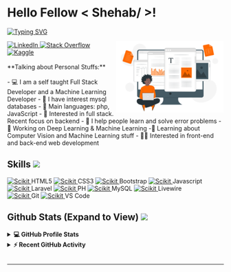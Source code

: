 <h1> Hello Fellow < Shehab/ >!  </h1>
  

<a align="left" href="https://git.io/typing-svg"><img src="https://readme-typing-svg.herokuapp.com?font=Fira+Code&weight=200&size=17&pause=1015&color=5324F7&width=479&height=70&lines=Hi+%F0%9F%91%8B%2C+I'm+a+Full+Stack+developer;Always+learning+new+things;And+we+help+others;Freelance" alt="Typing SVG" /></a>

<img align="right" src="https://raw.githubusercontent.com/gabrlcj/gabrlcj/2aa161dfb942e25ec84396721837dfccc98e08f2/Illustration.svg" alt="Illustration" title="Illustration Storyset" width=250/>
   <a align="left" href="https://www.linkedin.com/in/shehab-mohamed-b81b0a238/" target="_blank">
    <img alt="LinkedIn" src="https://img.shields.io/badge/LinkedIn-0077B5?style=for-the-badge&logo=linkedin&logoColor=white">
  </a>   
  
   <a href="https://web.facebook.com/shehab.moee/" target="_blank">
    <img alt="Stack Overflow" src="https://img.shields.io/badge/facbook-0007B5?style=for-the-badge&logo=facebook&logoColor=white">
  </a>  
  <a href="https://github.com/shehab83" target="_blank">
    <img alt="Kaggle" src="https://img.shields.io/badge/github-20BEFF?style=for-the-badge&logo=github&logoColor=black">
  </a> 
<br>
<br>
**Talking about Personal Stuffs:**
	<br>
<br>
- 💻 I am a self taught Full Stack Developer and a Machine Learning Developer
- 📝 I have interest mysql databases
- 🌟 Main languages: php, JavaScript
- 🧐   Interested in full stack. Recent focus on backend
- 🤝 I help people learn and solve error problems
- 🔭 Working on Deep Learning & Machine Learning
-🌱 Learning about Computer Vision and Machine Learning stuff
- 👨‍💻 Interested in front-end and back-end web development
<h2> Skills <img src = "https://media2.giphy.com/media/QssGEmpkyEOhBCb7e1/giphy.gif?cid=ecf05e47a0n3gi1bfqntqmob8g9aid1oyj2wr3ds3mg700bl&rid=giphy.gif" width = 32px> </h2>


  <a href="" target="_blank">
    <img alt="Scikit" src="https://seeklogo.com/images/H/html5-without-wordmark-color-logo-14D252D878-seeklogo.com.png"width="48" height="48" alt="HTML5">
  </a>HTML5

 <a href="" target="_blank">
    <img alt="Scikit" src="https://upload.wikimedia.org/wikipedia/commons/thumb/6/62/CSS3_logo.svg/48px-CSS3_logo.svg.png" width="48" height="48" alt="Css3">
  </a>CSS3

 <a href="" target="_blank">
    <img alt="Scikit"  src="https://cdn.worldvectorlogo.com/logos/bootstrap-4.svg" width="48" height="48" alt="Bootstrap">
  </a>Bootstrap
 <a href="" target="_blank">
    <img alt="Scikit"  src="https://upload.wikimedia.org/wikipedia/commons/thumb/9/99/Unofficial_JavaScript_logo_2.svg/1024px-Unofficial_JavaScript_logo_2.svg.png" width="48" height="48" alt="javascript">
  </a>Javascript
  

<a href="" target="_blank"> 
    <img alt="Scikit" src="https://cdn.worldvectorlogo.com/logos/laravel-2.svg" width="48" height="48">
  </a>Laravel

   <a href="" target="_blank">
    <img alt="Scikit" src="https://i.ibb.co/LzmYpDX/146-1466902-php-logo-png-transparent-php-logo-png-png-removebg-preview.png" width="48" height="48" alt="PHP">
  </a>PH
   <a href="" target="_blank">
    <img alt="Scikit"  src="https://www.logo.wine/a/logo/MySQL/MySQL-Logo.wine.svg" width="48" height="48" alt="Laravel">
  </a>MySQL
  
   <a href="" target="_blank">
    <img alt="Scikit"  src="https://i0.wp.com/laravel-livewire.com/img/twitter.png" width="48" height="48" alt="livewire">
  </a>Livewire<br>
   <a href="" target="_blank">
    <img alt="Scikit" src="https://upload.wikimedia.org/wikipedia/commons/thumb/3/3f/Git_icon.svg/1200px-Git_icon.svg.png" width="48" height="48" alt="Git">
  </a>Git
   <a href="" target="_blank">
    <img alt="Scikit"  src="https://upload.wikimedia.org/wikipedia/commons/9/9a/Visual_Studio_Code_1.35_icon.svg" width="48" height="48" alt="Jamstack" />
  </a>VS Code

 
   

<h2> Github Stats (Expand to View) <img src = "https://i.pinimg.com/originals/65/c4/f4/65c4f452571be1261e9c623f7da488ac.gif" width = 35px> </h2>

<details> 
  <summary><b>💻 GitHub Profile Stats</b></summary>
  <br/>
  <p align="center">
    <a href="https://github.com/anuraghazra/github-readme-stats"><img alt="Aastha's Github Stats" src="https://github-readme-stats.vercel.app/api?username=aastha12&show_icons=true&count_private=true&theme=algolia" height="192px"/></a>
<br/>
  &nbsp;
	  <img src="https://github-readme-stats.vercel.app/api/top-langs?username=aastha12&show_icons=true&locale=en&layout=compact&theme=algolia" alt="aastha12" height="192px"/>
  <br/>
  </p>
</details>


<details>
  <summary><b>⚡ Recent GitHub Activity</b></summary>
  <br/>
   <a href="https://github.com/aastha12"><img alt="Aastha's Activity Graph" src="https://activity-graph.herokuapp.com/graph?username=aastha12&custom_title=Aastha's%20Contribution%20Graph&theme=react-dark" /></a>
  <br/>

</details>

<br/>



----------------------------------------------------------------------
